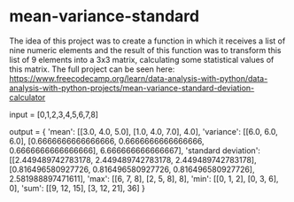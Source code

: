# mean-variance-standard


The idea of ​​this project was to create a function in which it receives a list of nine numeric elements and the result of this function was to transform this list of 9 elements into a 3x3 matrix, calculating some statistical values ​​of this matrix. The full project can be seen here: https://www.freecodecamp.org/learn/data-analysis-with-python/data-analysis-with-python-projects/mean-variance-standard-deviation-calculator


input = [0,1,2,3,4,5,6,7,8]

output = {
'mean': [[3.0, 4.0, 5.0], [1.0, 4.0, 7.0], 4.0], 'variance': [[6.0, 6.0, 6.0], [0.6666666666666666, 0.6666666666666666, 0.6666666666666666], 6.666666666666667], 
'standard deviation': [[2.449489742783178, 2.449489742783178, 2.449489742783178], [0.816496580927726, 0.816496580927726, 0.816496580927726], 2.581988897471611], 
'max': [[6, 7, 8], [2, 5, 8], 8], 
'min': [[0, 1, 2], [0, 3, 6], 0], 
'sum': [[9, 12, 15], [3, 12, 21], 36]
}
